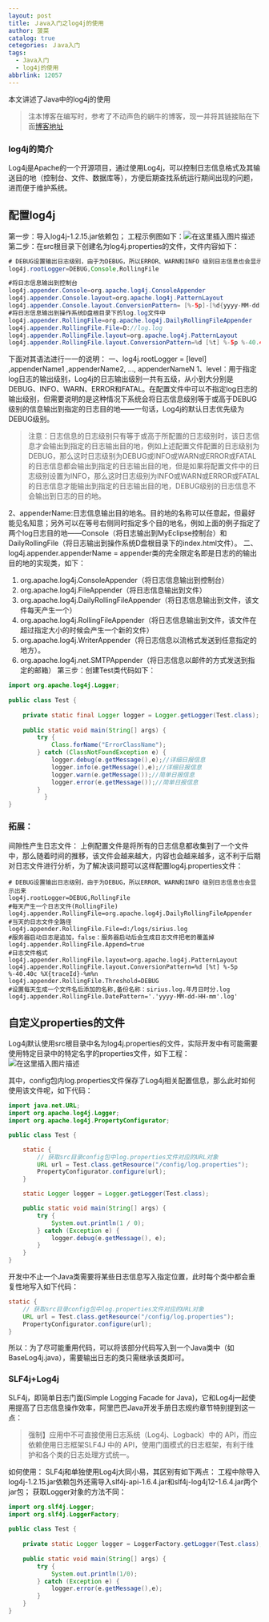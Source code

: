 ```yaml
---
layout: post
title: Ｊava入门之log4j的使用
author: 菠菜
catalog: true
cetegories: Ｊava入门
tags:
  - Java入门
  - log4j的使用
abbrlink: 12057
---
```

本文讲述了Java中的log4j的使用
<!--more-->
>注本博客在编写时，参考了不动声色的蜗牛的博客，现一并将其链接贴在下面[博客地址](https://blog.csdn.net/gaohuanjie/article/details/44077551)
###  log4j的简介
Log4j是Apache的一个开源项目，通过使用Log4j，可以控制日志信息格式及其输送目的地（控制台、文件、数据库等），方便后期查找系统运行期间出现的问题，进而便于维护系统。
##  配置log4j
第一步：导入log4j-1.2.15.jar依赖包；
工程示例图如下：![在这里插入图片描述](https://img-blog.csdnimg.cn/20181027100216765.jpg?x-oss-process=image/watermark,type_ZmFuZ3poZW5naGVpdGk,shadow_10,text_aHR0cHM6Ly9ibG9nLmNzZG4ubmV0L3dhbmdfZGFfYmluZw==,size_27,color_FFFFFF,t_70)
第二步：在src根目录下创建名为log4j.properties的文件，文件内容如下：

```java
# DEBUG设置输出日志级别，由于为DEBUG，所以ERROR、WARN和INFO 级别日志信息也会显示出来
log4j.rootLogger=DEBUG,Console,RollingFile

#将日志信息输出到控制台
log4j.appender.Console=org.apache.log4j.ConsoleAppender
log4j.appender.Console.layout=org.apache.log4j.PatternLayout
log4j.appender.Console.layout.ConversionPattern= [%-5p]-[%d{yyyy-MM-dd HH:mm:ss}] -%l -%m%n
#将日志信息输出到操作系统D盘根目录下的log.log文件中
log4j.appender.RollingFile=org.apache.log4j.DailyRollingFileAppender
log4j.appender.RollingFile.File=D://log.log
log4j.appender.RollingFile.layout=org.apache.log4j.PatternLayout
log4j.appender.RollingFile.layout.ConversionPattern=%d [%t] %-5p %-40.40c %X{traceId}-%m%n

```

下面对其语法进行一一的说明：
        一、log4j.rootLogger = [level] ,appenderName1 ,appenderName2, ..., appenderNameN
        1、level：用于指定log日志的输出级别，Log4j的日志输出级别一共有五级，从小到大分别是DEBUG、INFO、WARN、ERROR和FATAL。在配置文件中可以不指定log日志的输出级别，但需要说明的是这种情况下系统会将日志信息级别等于或高于DEBUG级别的信息输出到指定的日志目的地——一句话，Log4j的默认日志优先级为DEBUG级别。
> 注意：日志信息的日志级别只有等于或高于所配置的日志级别时，该日志信息才会输出到指定的日志输出目的地，例如上述配置文件配置的日志级别为DEBUG，那么这时日志级别为DEBUG或INFO或WARN或ERROR或FATAL的日志信息都会输出到指定的日志输出目的地，但是如果将配置文件中的日志级别设置为INFO，那么这时日志级别为INFO或WARN或ERROR或FATAL的日志信息才能输出到指定的日志输出目的地，DEBUG级别的日志信息不会输出到日志的目的地。

2、appenderName:日志信息输出目的地名。目的地的名称可以任意起，但最好能见名知意；另外可以在等号右侧同时指定多个目的地名，例如上面的例子指定了两个log日志目的地——Console（将日志输出到MyEclipse控制台）和DailyRollingFile（将日志输出到操作系统D盘根目录下的index.html文件）。
 二、log4j.appender.appenderName = appender类的完全限定名即是日志的的输出目的地的实现类，如下：
 1.  org.apache.log4j.ConsoleAppender（将日志信息输出到控制台） 
 2. org.apache.log4j.FileAppender（将日志信息输出到文件）
 3. org.apache.log4j.DailyRollingFileAppender（将日志信息输出到文件，该文件每天产生一个）
 4. org.apache.log4j.RollingFileAppender（将日志信息输出到文件，该文件在超过指定大小的时候会产生一个新的文件） 
 5. org.apache.log4j.WriterAppender（将日志信息以流格式发送到任意指定的地方）。
 6. org.apache.log4j.net.SMTPAppender（将日志信息以邮件的方式发送到指定的邮箱）
第三步：创建Test类代码如下：

```java
import org.apache.log4j.Logger;
 
public class Test {
 
	private static final Logger logger = Logger.getLogger(Test.class);
 
	public static void main(String[] args) {
		try {
			Class.forName("ErrorClassName");
		} catch (ClassNotFoundException e) {
			logger.debug(e.getMessage(),e);//详细日报信息
			logger.info(e.getMessage(),e);//详细日报信息
			logger.warn(e.getMessage());//简单日报信息
			logger.error(e.getMessage());//简单日报信息
		}
          }
}

```
### 拓展：
间隙性产生日志文件：
上例配置文件是将所有的日志信息都收集到了一个文件中，那么随着时间的推移，该文件会越来越大，内容也会越来越多，这不利于后期对日志文件进行分析，为了解决该问题可以这样配置log4j.properties文件：

```
# DEBUG设置输出日志级别，由于为DEBUG，所以ERROR、WARN和INFO 级别日志信息也会显示出来
log4j.rootLogger=DEBUG,RollingFile
#每天产生一个日志文件(RollingFile)  
log4j.appender.RollingFile=org.apache.log4j.DailyRollingFileAppender
#当天的日志文件全路径
log4j.appender.RollingFile.File=d:/logs/sirius.log
#服务器启动日志是追加，false：服务器启动后会生成日志文件把老的覆盖掉
log4j.appender.RollingFile.Append=true
#日志文件格式  
log4j.appender.RollingFile.layout=org.apache.log4j.PatternLayout  
log4j.appender.RollingFile.layout.ConversionPattern=%d [%t] %-5p %-40.40c %X{traceId}-%m%n
log4j.appender.RollingFile.Threshold=DEBUG
#设置每天生成一个文件名后添加的名称,备份名称：sirius.log.年月日时分.log
log4j.appender.RollingFile.DatePattern='.'yyyy-MM-dd-HH-mm'.log'

```
##  自定义properties的文件
Log4j默认使用src根目录中名为log4j.properties的文件，实际开发中有可能需要使用特定目录中的特定名字的properties文件，如下工程：
![在这里插入图片描述](https://img-blog.csdnimg.cn/20181027100918610.png?x-oss-process=image/watermark,type_ZmFuZ3poZW5naGVpdGk,shadow_10,text_aHR0cHM6Ly9ibG9nLmNzZG4ubmV0L3dhbmdfZGFfYmluZw==,size_27,color_FFFFFF,t_70)

其中，config包内log.properties文件保存了Log4j相关配置信息，那么此时如何使用该文件呢，如下代码：

```java
import java.net.URL;
import org.apache.log4j.Logger;
import org.apache.log4j.PropertyConfigurator;

public class Test {

	static {
		// 获取src目录config包中log.properties文件对应的URL对象
		URL url = Test.class.getResource("/config/log.properties");
		PropertyConfigurator.configure(url);
	}

	static Logger logger = Logger.getLogger(Test.class);

	public static void main(String[] args) {
		try {
			System.out.println(1 / 0);
		} catch (Exception e) {
			logger.debug(e.getMessage(), e);
		}
	}
}

```
开发中不止一个Java类需要将某些日志信息写入指定位置，此时每个类中都会重复性地写入如下代码：

```java
static {
	// 获取src目录config包中log.properties文件对应的URL对象
	URL url = Test.class.getResource("/config/log.properties");
	PropertyConfigurator.configure(url);
}

```
所以：为了尽可能重用代码，可以将该部分代码写入到一个Java类中（如BaseLog4j.java），需要输出日志的类只需继承该类即可。
### SLF4j+Log4j
SLF4j，即简单日志门面(Simple Logging Facade for Java)，它和Log4j一起使用提高了日志信息操作效率，阿里巴巴Java开发手册日志规约章节特别提到这一点：
>强制】应用中不可直接使用日志系统（Log4j、Logback）中的 API，而应依赖使用日志框架SLF4J 中的 API，使用门面模式的日志框架，有利于维护和各个类的日志处理方式统一。

如何使用： SLF4j和单独使用Log4j大同小易，其区别有如下两点：
工程中除导入log4j-1.2.15.jar依赖包外还需导入slf4j-api-1.6.4.jar和slf4j-log4j12-1.6.4.jar两个jar包；
获取Logger对象的方法不同：

```java
import org.slf4j.Logger;
import org.slf4j.LoggerFactory;
 
public class Test {
 
	private static Logger logger = LoggerFactory.getLogger(Test.class);
	
	public static void main(String[] args) {
		try {
			System.out.println(1/0);
		} catch (Exception e) {
			logger.error(e.getMessage(),e);
		}
	}
}

```

